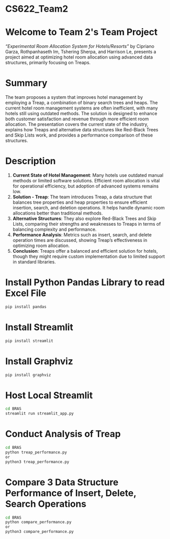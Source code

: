 # CS622_Team2

# Welcome to Team 2's Team Project

*“Experimental Room Allocation System for Hotels/Resorts”* by Cipriano Garza, Rothpanhaseth Im, Tshering Sherpa, and Harrison Le, presents a project aimed at optimizing hotel room allocation using advanced data structures, primarily focusing on Treaps.

# Summary

The team proposes a system that improves hotel management by employing a Treap, a combination of binary search trees and heaps. The current hotel room management systems are often inefficient, with many hotels still using outdated methods. The solution is designed to enhance both customer satisfaction and revenue through more efficient room allocation. The presentation covers the current state of the industry, explains how Treaps and alternative data structures like Red-Black Trees and Skip Lists work, and provides a performance comparison of these structures.

# Description

1. **Current State of Hotel Management**: Many hotels use outdated manual methods or limited software solutions. Efficient room allocation is vital for  operational efficiency, but adoption of advanced systems remains low.
2. **Solution - Treap**: The team introduces Treap, a data structure that balances tree properties and heap properties to ensure efficient insertion, search, and deletion operations. It helps handle dynamic room allocations better than traditional methods.
3. **Alternative Structures**: They also explore Red-Black Trees and Skip Lists, comparing their strengths and weaknesses to Treaps in terms of balancing complexity and performance.
4. **Performance Analysis**: Metrics such as insert, search, and delete operation times are discussed, showing Treap’s effectiveness in optimizing room allocation.
5. **Conclusion**: Treaps offer a balanced and efficient solution for hotels, though they might require custom implementation due to limited support in standard libraries.

# Install Python Pandas Library to read Excel File
```bash
pip install pandas
```

# Install Streamlit
```bash
pip install streamlit
```

# Install Graphviz
```bash
pip install graphviz
```

# Host Local Streamlit
```bash
cd BRAS
streamlit run streamlit_app.py
```

# Conduct Analysis of Treap 
```bash
cd BRAS
python treap_performance.py
or
python3 treap_performance.py
```

# Compare 3 Data Structure Performance of Insert, Delete, Search Operations
```bash
cd BRAS
python compare_performance.py
or
python3 compare_performance.py
```